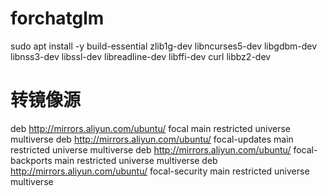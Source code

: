 # forchatglm

sudo apt install -y build-essential zlib1g-dev libncurses5-dev libgdbm-dev libnss3-dev libssl-dev libreadline-dev libffi-dev curl libbz2-dev

# 转镜像源
deb http://mirrors.aliyun.com/ubuntu/ focal main restricted universe multiverse
deb http://mirrors.aliyun.com/ubuntu/ focal-updates main restricted universe multiverse
deb http://mirrors.aliyun.com/ubuntu/ focal-backports main restricted universe multiverse
deb http://mirrors.aliyun.com/ubuntu/ focal-security main restricted universe multiverse
